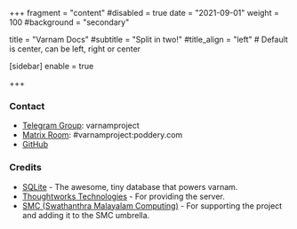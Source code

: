 
+++
fragment = "content"
#disabled = true
date = "2021-09-01"
weight = 100
#background = "secondary"

title = "Varnam Docs"
#subtitle = "Split in two!"
#title_align = "left" # Default is center, can be left, right or center

[sidebar]
enable = true

+++
### Contact

* [Telegram Group](https://t.me/varnamproject): varnamproject
* [Matrix Room](https://telegram.me/varnamproject): #varnamproject:poddery.com
* [GitHub](https://github.com/varnamproject)

### Credits

* [SQLite](https://sqlite.org/) - The awesome, tiny database that powers varnam.
* [Thoughtworks Technologies](http://www.thoughtworks.com/) - For providing the server.
* [SMC (Swathanthra Malayalam Computing)](http://smc.org.in/) - For supporting the project and adding it to the SMC umbrella.

